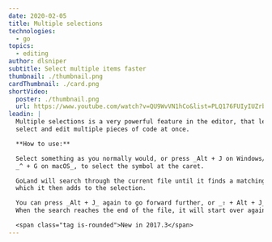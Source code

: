 ```yaml
---
date: 2020-02-05
title: Multiple selections
technologies:
  - go
topics:
  - editing
author: dlsniper
subtitle: Select multiple items faster
thumbnail: ./thumbnail.png
cardThumbnail: ./card.png
shortVideo:
  poster: ./thumbnail.png
  url: https://www.youtube.com/watch?v=QU9WvVN1hCo&list=PLQ176FUIyIUZrbrlz4AY1V8VzBJKZyVlW&index=83
leadin: |
  Multiple selections is a very powerful feature in the editor, that lets you quickly
  select and edit multiple pieces of code at once.

  **How to use:**

  Select something as you normally would, or press _Alt + J on Windows/Linux_,
  _^ + G on macOS_, to select the symbol at the caret.

  GoLand will search through the current file until it finds a matching piece of text,
  which it then adds to the selection.

  You can press _Alt + J_ again to go forward further, or _⇧ + Alt + J_ to go back.
  When the search reaches the end of the file, it will start over again from the beginning.

  <span class="tag is-rounded">New in 2017.3</span>
---
```


